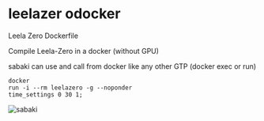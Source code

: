# leelazer odocker
Leela Zero Dockerfile

Compile Leela-Zero in a docker (without GPU)

sabaki can use and call from docker like any other GTP
(docker exec or run)

```
docker
run -i --rm leelazero -g --noponder
time_settings 0 30 1;
```

![sabaki](images/sabaki.png "Sabaki")
